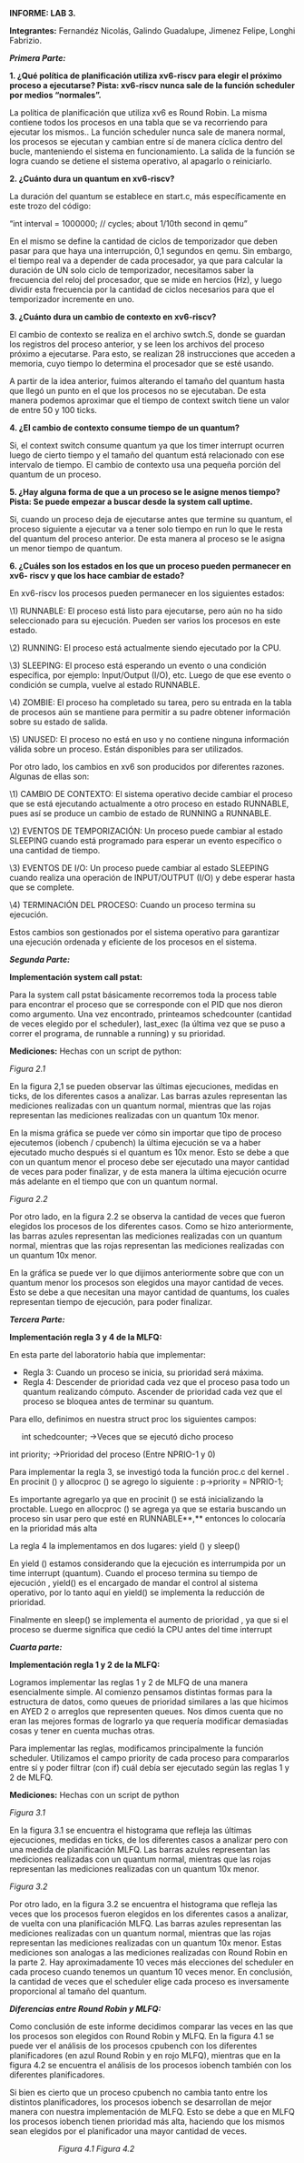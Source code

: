 ﻿
**INFORME: LAB 3.**

**Integrantes:** Fernandéz Nicolás, Galindo Guadalupe, Jimenez Felipe, Longhi Fabrizio.

***Primera Parte:***

**1. ¿Qué política de planificación utiliza xv6-riscv para elegir el próximo proceso a ejecutarse? Pista: xv6-riscv nunca sale de la función scheduler por medios “normales”.**

La política de planificación que utiliza xv6 es Round Robin. La misma contiene todos los procesos en una tabla que se va recorriendo para ejecutar los mismos.. La función scheduler nunca sale de manera normal, los procesos se ejecutan y cambian entre sí de manera cíclica dentro del bucle, manteniendo el sistema en funcionamiento. La salida de la función se logra cuando se detiene el sistema operativo, al apagarlo o reiniciarlo. 

**2. ¿Cuánto dura un quantum en xv6-riscv?**

La duración del quantum se establece en start.c, más específicamente en este trozo del código:

“int interval = 1000000; // cycles; about 1/10th second in qemu”

En el mismo se define la cantidad de ciclos de temporizador que deben pasar para que haya una interrupción, 0,1 segundos en qemu. Sin embargo, el tiempo real va a depender de cada procesador, ya que para calcular la duración de UN solo ciclo de temporizador, necesitamos saber la frecuencia del reloj del procesador, que se mide en hercios (Hz), y luego dividir esta frecuencia por la cantidad de ciclos necesarios para que el temporizador incremente en uno.

**3. ¿Cuánto dura un cambio de contexto en xv6-riscv?**

El cambio de contexto se realiza en el archivo swtch.S, donde se guardan los registros del proceso anterior, y se leen los archivos del proceso próximo a ejecutarse. Para esto, se realizan 28 instrucciones que acceden a memoria, cuyo tiempo lo determina el procesador que se esté usando.

A partir de la idea anterior, fuimos alterando el tamaño del quantum hasta que llegó un punto en el que los procesos no se ejecutaban. De esta manera podemos aproximar que el tiempo de context switch tiene un valor de entre 50 y 100 ticks.

**4. ¿El cambio de contexto consume tiempo de un quantum?**

Si, el context switch consume quantum ya que los timer interrupt ocurren luego de cierto tiempo y el tamaño del quantum está relacionado con ese intervalo de tiempo. El cambio de contexto usa una pequeña porción del quantum de un proceso.

**5. ¿Hay alguna forma de que a un proceso se le asigne menos tiempo? Pista: Se puede empezar a buscar desde la system call uptime.**

Si, cuando un proceso deja de ejecutarse antes que termine su quantum, el proceso siguiente a ejecutar va a tener solo tiempo en run lo que le resta del quantum del proceso anterior. De esta manera al proceso se le asigna un menor tiempo de quantum.

**6. ¿Cuáles son los estados en los que un proceso pueden permanecer en xv6- riscv y que los hace cambiar de estado?**

En xv6-riscv los procesos pueden permanecer en los siguientes estados: 

\1) RUNNABLE: El proceso está listo para ejecutarse, pero aún no ha sido seleccionado para su ejecución\. Pueden ser varios los procesos en este estado\. 

\2) RUNNING: El proceso está actualmente siendo ejecutado por la CPU\.

\3) SLEEPING: El proceso está esperando un evento o una condición específica, por ejemplo: Input/Output (I/O), etc\. Luego de que ese evento o condición se cumpla, vuelve al estado RUNNABLE\.

\4) ZOMBIE: El proceso ha completado su tarea, pero su entrada en la tabla de procesos aún se mantiene para permitir a su padre obtener información sobre su estado de salida\.

\5) UNUSED: El proceso no está en uso y no contiene ninguna información válida sobre un proceso\. Están disponibles para ser utilizados\. 

Por otro lado, los cambios en xv6 son producidos por diferentes razones. Algunas de ellas son: 

\1) CAMBIO DE CONTEXTO: El sistema operativo decide cambiar el proceso que se está ejecutando actualmente a otro proceso en estado RUNNABLE, pues así se produce un cambio de estado de RUNNING a RUNNABLE\. 

\2) EVENTOS DE TEMPORIZACIÓN: Un proceso puede cambiar al estado SLEEPING cuando está programado para esperar un evento específico o una cantidad de tiempo\. 

\3) EVENTOS DE I/O: Un proceso puede cambiar al estado SLEEPING cuando realiza una operación de INPUT/OUTPUT (I/O) y debe esperar hasta que se complete\. 

\4) TERMINACIÓN DEL PROCESO: Cuando un proceso termina su ejecución\.

Estos cambios son gestionados por el sistema operativo para garantizar una ejecución ordenada y eficiente de los procesos en el sistema. 

***Segunda Parte:***

**Implementación system call pstat:**

Para la system call pstat básicamente recorremos toda la process table para encontrar el proceso que se corresponde con el PID que nos dieron como argumento. Una vez encontrado, printeamos schedcounter (cantidad de veces elegido por el scheduler), last\_exec (la última vez que se puso a correr el programa, de runnable a running) y su prioridad.

**Mediciones:** Hechas con un script de python:

*Figura 2.1*

En la figura 2,1 se pueden observar las últimas ejecuciones, medidas en ticks, de los diferentes casos a analizar. Las barras azules representan las mediciones realizadas con un quantum normal, mientras que las rojas representan las mediciones realizadas con un quantum 10x menor.

En la misma gráfica se puede ver cómo sin importar que tipo de proceso ejecutemos (iobench / cpubench) la última ejecución se va a haber ejecutado mucho después si el quantum es 10x menor. Esto se debe a que con un quantum menor el proceso debe ser ejecutado una mayor cantidad de veces para poder finalizar, y de esta manera la última ejecución ocurre más adelante en el tiempo que con un quantum normal.

*Figura 2.2*

Por otro lado, en la figura 2.2 se observa la cantidad de veces que fueron elegidos los procesos de los diferentes casos. Como se hizo anteriormente, las barras azules representan las mediciones realizadas con un quantum normal, mientras que las rojas representan las mediciones realizadas con un quantum 10x menor.

En la gráfica se puede ver lo que dijimos anteriormente sobre que con un quantum menor los procesos son elegidos una mayor cantidad de veces. Esto se debe a que necesitan una mayor cantidad de quantums, los cuales representan tiempo de ejecución, para poder finalizar.

***Tercera Parte:***

**Implementación regla 3 y 4 de la MLFQ:**

En esta parte del laboratorio había que implementar:

- Regla 3: Cuando un proceso se inicia, su prioridad será máxima.
- Regla 4: Descender de prioridad cada vez que el proceso pasa todo un quantum realizando cómputo. Ascender de prioridad cada vez que el proceso se bloquea antes de terminar su quantum.

Para ello, definimos en nuestra struct proc los siguientes campos:

`	`int schedcounter; →Veces que se ejecutó dicho proceso

int priority;         →Prioridad del proceso (Entre NPRIO-1 y 0)

Para implementar la regla 3, se investigó toda la función proc.c del kernel . En procinit () y allocproc () se agrego lo siguiente : p->priority = NPRIO-1;

Es importante agregarlo ya que en procinit () se está inicializando la proctable. Luego en allocproc () se agrega ya que se estaria buscando un proceso sin usar pero que esté en RUNNABLE**,** entonces lo colocaría en la prioridad más alta

La regla 4 la implementamos en dos lugares: yield () y sleep()

En yield () estamos considerando que la ejecución es interrumpida por un time interrupt (quantum). Cuando el proceso termina su tiempo de ejecución , yield() es el encargado de mandar el control al sistema operativo, por lo tanto aquí en yield() se implementa la reducción de prioridad.

Finalmente en sleep() se implementa el aumento de prioridad , ya que si el proceso se duerme significa que cedió la CPU antes del time interrupt


***Cuarta parte:*** 

**Implementación regla 1 y 2 de la MLFQ:**

Logramos implementar las reglas 1 y 2 de MLFQ de una manera esencialmente simple. Al comienzo pensamos distintas formas para la estructura de datos, como queues de prioridad similares a las que hicimos en AYED 2 o arreglos que representen queues. Nos dimos cuenta que no eran las mejores formas de lograrlo ya que requería modificar demasiadas cosas y tener en cuenta muchas otras.

Para implementar las reglas, modificamos principalmente la función scheduler. Utilizamos el campo priority de cada proceso para compararlos entre sí y poder filtrar (con if) cuál debía ser ejecutado según las reglas 1 y 2 de MLFQ.




**Mediciones:** Hechas con un script de python

*Figura 3.1*

En la figura 3.1 se encuentra el histograma que refleja las últimas ejecuciones, medidas en ticks, de los diferentes casos a analizar pero con una medida de planificación MLFQ. Las barras azules representan las mediciones realizadas con un quantum normal, mientras que las rojas representan las mediciones realizadas con un quantum 10x menor.

*Figura 3.2*

Por otro lado, en la figura 3.2 se encuentra el histograma que refleja las veces que los procesos fueron elegidos en  los diferentes casos a analizar, de vuelta con una planificación MLFQ. Las barras azules representan las mediciones realizadas con un quantum normal, mientras que las rojas representan las mediciones realizadas con un quantum 10x menor. Estas mediciones son analogas a las mediciones realizadas con Round Robin en la parte 2. Hay aproximadamente 10 veces más elecciones del scheduler en cada proceso cuando tenemos un quantum 10 veces menor. En conclusión, la cantidad de veces que el scheduler elige cada proceso es inversamente proporcional al tamaño del quantum.

***Diferencias entre Round Robin y MLFQ:*** 

Como conclusión de este informe decidimos comparar las veces en las que los procesos son elegidos con Round Robin y MLFQ. En la figura 4.1 se puede ver el análisis de los procesos cpubench con los diferentes planificadores (en azul Round Robin y en rojo MLFQ), mientras que en la figura 4.2 se encuentra el análisis de los procesos iobench también con los diferentes planificadores.

Si bien es cierto que un proceso cpubench no cambia tanto entre los distintos planificadores, los procesos iobench se desarrollan de mejor manera con nuestra implementación de MLFQ. Esto se debe a que en MLFQ los procesos iobench tienen prioridad más alta, haciendo que los mismos sean elegidos por el planificador una mayor cantidad de veces.

`	         `*Figura 4.1                                                                             Figura 4.2*





